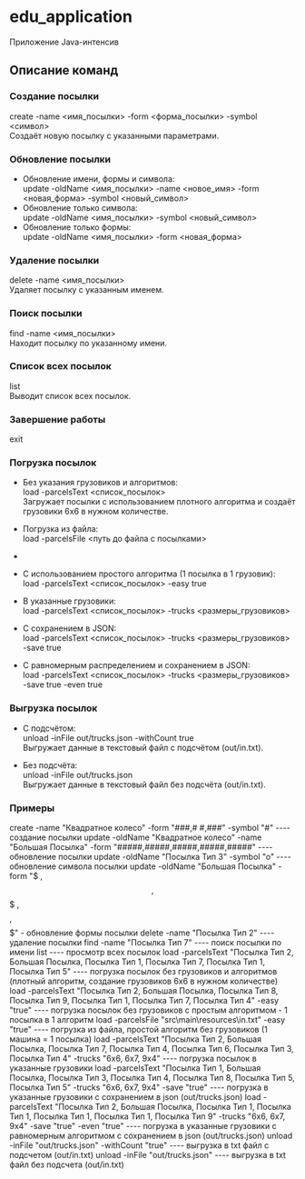 # edu_application
Приложение Java-интенсив

## Описание команд

### Создание посылки
create -name <имя_посылки> -form <форма_посылки> -symbol <символ>  
Создаёт новую посылку с указанными параметрами.

### Обновление посылки
- Обновление имени, формы и символа:  
  update -oldName <имя_посылки> -name <новое_имя> -form <новая_форма> -symbol <новый_символ>
- Обновление только символа:  
  update -oldName <имя_посылки> -symbol <новый_символ>
- Обновление только формы:  
  update -oldName <имя_посылки> -form <новая_форма>

### Удаление посылки
delete -name <имя_посылки>  
Удаляет посылку с указанным именем.

### Поиск посылки
find -name <имя_посылки>  
Находит посылку по указанному имени.

### Список всех посылок
list  
Выводит список всех посылок.

### Завершение работы
exit

### Погрузка посылок
- Без указания грузовиков и алгоритмов:  
  load -parcelsText <список_посылок>  
  Загружает посылки с использованием плотного алгоритма и создаёт грузовики 6x6 в нужном количестве.

- Погрузка из файла:  
  load -parcelsFile <путь до файла с посылками>
- 
- С использованием простого алгоритма (1 посылка в 1 грузовик):  
  load -parcelsText <список_посылок> -easy true

- В указанные грузовики:  
  load -parcelsText <список_посылок> -trucks <размеры_грузовиков>

- С сохранением в JSON:  
  load -parcelsText <список_посылок> -trucks <размеры_грузовиков> -save true

- С равномерным распределением и сохранением в JSON:  
  load -parcelsText <список_посылок> -trucks <размеры_грузовиков> -save true -even true

### Выгрузка посылок
- С подсчётом:  
  unload -inFile out/trucks.json -withCount true  
  Выгружает данные в текстовый файл с подсчётом (out/in.txt).

- Без подсчёта:  
  unload -inFile out/trucks.json  
  Выгружает данные в текстовый файл без подсчёта (out/in.txt).

### Примеры
create -name "Квадратное колесо" -form "###,# #,###" -symbol "#" ---- создание посылки
update -oldName "Квадратное колесо" -name "Большая Посылка" -form "#####,#####,#####,#####,#####" ---- обновление посылки
update -oldName "Посылка Тип 3" -symbol "o" ---- обновление символа посылки
update -oldName "Большая Посылка" -form "$    ,$$   ,$$$  ,$$$$ ,$$$$$" - обновление формы посылки
delete -name "Посылка Тип 2" ---- удаление посылки
find -name "Посылка Тип 7" ---- поиск посылки по имени
list ---- просмотр всех посылок
load -parcelsText "Посылка Тип 2, Большая Посылка, Посылка Тип 1, Посылка Тип 7, Посылка Тип 1, Посылка Тип 5" ----
погрузка посылок без грузовиков и алгоритмов (плотный алгоритм, создание грузовиков 6х6 в нужном количестве)
load -parcelsText "Посылка Тип 2, Большая Посылка, Посылка Тип 8, Посылка Тип 9, Посылка Тип 1, Посылка Тип 7, Посылка Тип 4" -easy "true" ---- погрузка посылок без грузовиков с простым алгоритмом - 1 посылка в 1 алгоритм
load -parcelsFile "src\main\resources\in.txt" -easy "true" ---- погрузка из файла, простой алгоритм без грузовиков (1 машина = 1 посылка)
load -parcelsText "Посылка Тип 2, Большая Посылка, Посылка Тип 7, Посылка Тип 4, Посылка Тип 6, Посылка Тип 3, Посылка Тип 4" -trucks "6x6, 6x7, 9x4" ---- погрузка посылок в указанные грузовики
load -parcelsText "Посылка Тип 1, Большая Посылка, Посылка Тип 3, Посылка Тип 4, Посылка Тип 8, Посылка Тип 5, Посылка Тип 5" -trucks "6x6, 6x7, 9x4" -save "true" ---- погрузка в указанные грузовики с сохранением в json (out/trucks.json)
load -parcelsText "Посылка Тип 2, Большая Посылка, Посылка Тип 1, Посылка Тип 1, Посылка Тип 1, Посылка Тип 1, Посылка Тип 9" -trucks "6x6, 6x7, 9x4" -save "true" -even "true" ---- погрузка в указанные грузовики с равномерным алгоритмом с сохранением в json (out/trucks.json)
unload -inFile "out/trucks.json" -withCount "true" ---- выгрузка в txt файл с подсчетом (out/in.txt)
unload -inFile "out/trucks.json" ---- выгрузка в txt файл без подсчета (out/in.txt)



